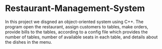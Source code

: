 # Restaurant-Management-System
In this project we disgned an object-oriented system using C++. The program open the restaurant, assign customers to tables, make orders, provide bills to the tables, according to a config file which provides the number of tables, number of available seats in each table, and details about the dishes in the menu.
